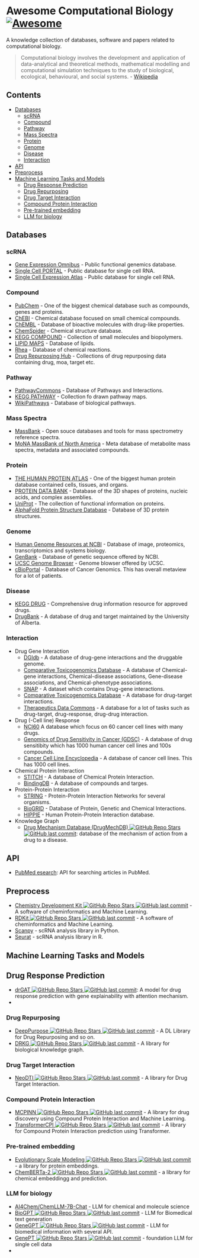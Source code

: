 # Awesome Computational Biology [![Awesome](https://awesome.re/badge.svg)](https://awesome.re)

A knowledge collection of databases, software and papers related to computational biology.

> Computational biology involves the development and application of data-analytical and theoretical methods,
> mathematical modelling and computational simulation techniques to the study of biological, ecological,
> behavioural, and social systems. - [Wikipedia](https://en.wikipedia.org/wiki/Computational_biology)

## Contents

- [Databases](#databases)
  - [scRNA](#scrna)
  - [Compound](#compound)
  - [Pathway](#pathway)
  - [Mass Spectra](#mass-spectra)
  - [Protein](#protein)
  - [Genome](#genome)
  - [Disease](#disease)
  - [Interaction](#interaction)
- [API](#api)
- [Preprocess](#preprocess)
- [Machine Learning Tasks and Models](#machine-learning-tasks-and-models)
  - [Drug Response Prediction](#drug-response-prediction)
  - [Drug Repurposing](#drug-repurposing)
  - [Drug Target Interaction](#drug-target-interaction)
  - [Compound Protein Interaction](#compound-protein-interaction)
  - [Pre-trained embedding](#pre-trained-embedding)
  - [LLM for biology](#llm-for-biology)

## Databases
### scRNA
- [Gene Expression Omnibus](https://www.ncbi.nlm.nih.gov/geo/) - Public functional genemics database.
- [Single Cell PORTAL](https://singlecell.broadinstitute.org/single_cell) - Public database for single cell RNA.
- [Single Cell Expression Atlas](https://www.ebi.ac.uk/gxa/sc/home) - Public database for single cell RNA.
### Compound
- [PubChem](https://pubchem.ncbi.nlm.nih.gov/) - One of the biggest chemical database such as compounds, genes and proteins.
- [ChEBI](https://www.ebi.ac.uk/chebi/) - Chemical database  focused on small chemical compounds.
- [ChEMBL](https://www.ebi.ac.uk/chembl/) - Database of bioactive molecules with drug-like properties.
- [ChemSpider](http://www.chemspider.com/) - Chemical structure database.
- [KEGG COMPOUND](https://www.genome.jp/kegg/compound/) - Collection of small molecules and biopolymers.
- [LIPID MAPS](https://www.lipidmaps.org/databases/lmsd/overview) - Database of lipids.
- [Rhea](https://www.rhea-db.org/) - Database of chemical reactions.
- [Drug Repurposing Hub](https://repo-hub.broadinstitute.org/repurposing#download-data) - Collections of drug repurposing data containing drug, moa, target etc.
### Pathway
- [PathwayCommons](https://www.pathwaycommons.org/) - Database of Pathways and Interactions.
- [KEGG PATHWAY](https://www.genome.jp/kegg/pathway.html) - Collection fo drawn pathway maps.
- [WikiPathways](https://wikipathways.org/) - Database of biological pathways.
### Mass Spectra
- [MassBank](http://www.massbank.jp/) - Open souce databases and tools for mass spectrometry reference spectra.
- [MoNA MassBank of North America](https://mona.fiehnlab.ucdavis.edu/) - Meta database of metabolite mass spectra, metadata and associated compounds.
### Protein
- [THE HUMAN PROTEIN ATLAS](https://www.proteinatlas.org/) - One of the biggest human protein database contained cells, tissues, and organs. 
- [PROTEIN DATA BANK](https://www.rcsb.org/) - Database of the 3D shapes of proteins, nucleic acids, and complex assemblies.
- [UniProt](https://www.uniprot.org/) - The collection of functional information on proteins.
- [AlphaFold Protein Structure Database](https://alphafold.ebi.ac.uk/api-docs) - Database of 3D protein structures.
### Genome
- [Human Genome Resources at NCBI](https://www.ncbi.nlm.nih.gov/projects/genome/guide/human/index.shtml) - Database of image, proteomics, transcriptomics and systems biology.
- [GenBank](https://www.ncbi.nlm.nih.gov/genbank/) - Database of genetic sequence offered by NCBI.
- [UCSC Genome Browser](https://genome.ucsc.edu/) - Genome blowser offered by UCSC.
- [cBioPortal](https://www.cbioportal.org/) - Database of Cancer Genomics. This has overall metaview for a lot of patients.
### Disease
- [KEGG DRUG](https://www.genome.jp/kegg/drug/) - Comprehensive drug information resource for approved drugs.
- [DrugBank](https://www.drugbank.com/) - A database of drug and target maintained by the University of Alberta.
### Interaction
- Drug Gene Interaction
  - [DGIdb](https://www.dgidb.org/) - A database of drug-gene interactions and the druggable genome.
  - [Comparative Toxicogenomics Database](http://ctdbase.org/) - A database of Chemical-gene interactions, Chemical-disease associations, Gene-disease associations, and Chemical-phenotype associations.
  - [SNAP](https://snap.stanford.edu/biodata/datasets/10002/10002-ChG-Miner.html#:~:text=Dataset%20information,or%20activation%20of%20the%20drug.) - A dataset which contains Drug-gene interactions. 
  - [Comparative Toxicogenomics Database](https://ctdbase.org/) - A database for drug-target interactions.
  - [Therapeutics Data Commons](https://tdcommons.ai/) - A database for a lot of tasks such as drug-target, drug-response, drug-drug interaction.
- Drug (-Cell line) Response
  - [NCI60](https://dtp.cancer.gov/discovery_development/nci-60/) A database which focus on 60 cancer cell lines with many drugs.
  - [Genomics of Drug Sensitivity in Cancer (GDSC)](https://www.cancerrxgene.org/) - A database of drug sensitibity which has 1000 human cancer cell lines and 100s compounds.
  - [Cancer Cell Line Encyclopedia](https://sites.broadinstitute.org/ccle/) - A database of cancer cell lines. This has 1000 cell lines.
- Chemical Protein Interaction
  - [STITCH](http://stitch.embl.de/) - A database of Chemical Protein Interaction.
  - [BindingDB](https://www.bindingdb.org/rwd/bind/index.jsp) - A database of compounds and targes.
- Protein-Protein Interaction
  - [STRING](https://string-db.org/) - Protein-Protein Interaction Networks for several organisms.
  - [BioGRID](https://thebiogrid.org/) - Database of Protein, Genetic and Chemical Interactions.
  - [HIPPIE](http://cbdm-01.zdv.uni-mainz.de/~mschaefer/hippie/) - Human Protein-Protein Interaction database.
- Knowledge Graph
  - [Drug Mechanism Database (DrugMechDB) ![GitHub Repo Stars](https://img.shields.io/github/stars/SuLab/DrugMechDB) ![GitHub last commit](https://img.shields.io/github/last-commit/SuLab/DrugMechDB)](https://github.com/SuLab/DrugMechDB/tree/2.0.1): database of the mechanism of action from a drug to a disease.
 
## API
- [PubMed esearch](https://www.nlm.nih.gov/dataguide/edirect/esearch.html): API for searching articles in PubMed.

## Preprocess

- [Chemistry Development Kit ![GitHub Repo Stars](https://img.shields.io/github/stars/cdk/cdk) ![GitHub last commit](https://img.shields.io/github/last-commit/cdk/cdk)](https://github.com/cdk/cdk) - A software of cheminformatics and Machine Learning.
- [RDKit ![GitHub Repo Stars](https://img.shields.io/github/stars/rdkit/rdkit) ![GitHub last commit](https://img.shields.io/github/last-commit/rdkit/rdkit)](https://github.com/rdkit/rdkit) - A software of cheminformatics and Machine Learning.
- [Scanpy](https://scanpy.readthedocs.io/en/stable/) - scRNA analysis library in Python.
- [Seurat](https://satijalab.org/seurat/) - scRNA analysis library in R.

## Machine Learning Tasks and Models

## Drug Response Prediction
- [drGAT ![GitHub Repo Stars](https://img.shields.io/github/stars/inoue0426/drGAT) ![GitHub last commit](https://img.shields.io/github/last-commit/inoue0426/drGAT)](https://github.com/inoue0426/drGAT): A model for drug response prediction with gene explainability with attention mechanism.
- 

### Drug Repurposing

- [DeepPurpose ![GitHub Repo Stars](https://img.shields.io/github/stars/kexinhuang12345/DeepPurpose) ![GitHub last commit](https://img.shields.io/github/last-commit/kexinhuang12345/DeepPurpose)](https://github.com/kexinhuang12345/DeepPurpose) - A DL Library for Drug Repurposing and so on. 
- [DRKG ![GitHub Repo Stars](https://img.shields.io/github/stars/gnn4dr/DRKG) ![GitHub last commit](https://img.shields.io/github/last-commit/gnn4dr/DRKG)](https://github.com/gnn4dr/DRKG) - A library for biological knowledge graph.

### Drug Target Interaction

- [NeoDTI ![GitHub Repo Stars](https://img.shields.io/github/stars/FangpingWan/NeoDTI) ![GitHub last commit](https://img.shields.io/github/last-commit/FangpingWan/NeoDTI)](https://github.com/FangpingWan/NeoDTI) - A library for Drug Target Interaction.

### Compound Protein Interaction

- [MCPINN ![GitHub Repo Stars](https://img.shields.io/github/stars/mhlee0903/multi_channels_PINN) ![GitHub last commit](https://img.shields.io/github/last-commit/mhlee0903/multi_channels_PINN)](https://github.com/mhlee0903/multi_channels_PINN) - A library for drug discovery using Compound Protein Interaction and Machine Learning.
- [TransformerCPI ![GitHub Repo Stars](https://img.shields.io/github/stars/lifanchen-simm/transformerCPI) ![GitHub last commit](https://img.shields.io/github/last-commit/lifanchen-simm/transformerCPI)](https://github.com/lifanchen-simm/transformerCPI) - A library for Compound Protein Interaction prediction using Transformer.

### Pre-trained embedding

- [Evolutionary Scale Modeling ![GitHub Repo Stars](https://img.shields.io/github/stars/facebookresearch/esm) ![GitHub last commit](https://img.shields.io/github/last-commit/facebookresearch/esm)](https://github.com/facebookresearch/esm) - a library for protein embeddings.
- [ChemBERTa-2 ![GitHub Repo Stars](https://img.shields.io/github/stars/seyonechithrananda/bert-loves-chemistry) ![GitHub last commit](https://img.shields.io/github/last-commit/seyonechithrananda/bert-loves-chemistry)](https://github.com/seyonechithrananda/bert-loves-chemistry) - a library for chemical embeddingg and prediction.

### LLM for biology

- [AI4Chem/ChemLLM-7B-Chat](https://huggingface.co/AI4Chem/ChemLLM-7B-Chat) - LLM for chemical and molecule science
- [BioGPT ![GitHub Repo Stars](https://img.shields.io/github/stars/microsoft/BioGPT) ![GitHub last commit](https://img.shields.io/github/last-commit/microsoft/BioGPT)](https://github.com/microsoft/BioGPT) - LLM for Biomedical text generation
- [GeneGPT ![GitHub Repo Stars](https://img.shields.io/github/stars/ncbi/GeneGPT) ![GitHub last commit](https://img.shields.io/github/last-commit/ncbi/GeneGPT)](https://github.com/ncbi/GeneGPT) - LLM for biomedical information with several API.
- [GenePT ![GitHub Repo Stars](https://img.shields.io/github/stars/yiqunchen/GenePT) ![GitHub last commit](https://img.shields.io/github/last-commit/yiqunchen/GenePT)](https://github.com/yiqunchen/GenePT) - foundation LLM for single cell data
- 



